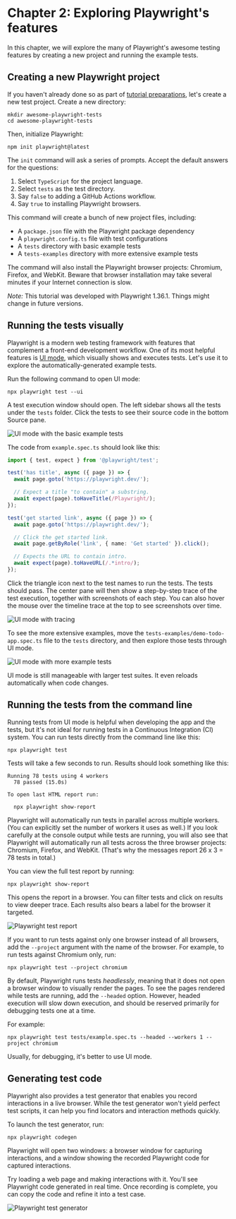 # Chapter 2: Exploring Playwright's features

In this chapter,
we will explore the many of Playwright's awesome testing features
by creating a new project and running the example tests.


## Creating a new Playwright project

If you haven't already done so as part of [tutorial preparations]((../README.md#tutorial-setup)),
let's create a new test project.
Create a new directory:

```
mkdir awesome-playwright-tests
cd awesome-playwright-tests
```

Then, initialize Playwright:

```
npm init playwright@latest
```

The `init` command will ask a series of prompts.
Accept the default answers for the questions:

1. Select `TypeScript` for the project language.
2. Select `tests` as the test directory.
3. Say `false` to adding a GitHub Actions workflow.
4. Say `true` to installing Playwright browsers.

This command will create a bunch of new project files, including:

* A `package.json` file with the Playwright package dependency
* A `playwright.config.ts` file with test configurations
* A `tests` directory with basic example tests
* A `tests-examples` directory with more extensive example tests

The command will also install the Playwright browser projects: Chromium, Firefox, and WebKit.
Beware that browser installation may take several minutes if your Internet connection is slow.

*Note:*
This tutorial was developed with Playwright 1.36.1.
Things might change in future versions.


## Running the tests visually

Playwright is a modern web testing framework with features that complement a front-end development workflow.
One of its most helpful features is [UI mode](https://playwright.dev/docs/test-ui-mode),
which visually shows and executes tests.
Let's use it to explore the automatically-generated example tests.

Run the following command to open UI mode:

```
npx playwright test --ui
```

A test execution window should open.
The left sidebar shows all the tests under the `tests` folder.
Click the tests to see their source code in the bottom Source pane.

![UI mode with the basic example tests](images/ch02/ui-mode-open.png)

The code from `example.spec.ts` should look like this:

```typescript
import { test, expect } from '@playwright/test';

test('has title', async ({ page }) => {
  await page.goto('https://playwright.dev/');

  // Expect a title "to contain" a substring.
  await expect(page).toHaveTitle(/Playwright/);
});

test('get started link', async ({ page }) => {
  await page.goto('https://playwright.dev/');

  // Click the get started link.
  await page.getByRole('link', { name: 'Get started' }).click();

  // Expects the URL to contain intro.
  await expect(page).toHaveURL(/.*intro/);
});
```

Click the triangle icon next to the test names to run the tests.
The tests should pass.
The center pane will then show a step-by-step trace of the test execution,
together with screenshots of each step.
You can also hover the mouse over the timeline trace at the top to see screenshots over time.

![UI mode with tracing](images/ch02/ui-mode-trace.png)

To see the more extensive examples,
move the `tests-examples/demo-todo-app.spec.ts` file to the `tests` directory,
and then explore those tests through UI mode.

![UI mode with more example tests](images/ch02/ui-mode-more-tests.png)

UI mode is still manageable with larger test suites.
It even reloads automatically when code changes.


## Running the tests from the command line

Running tests from UI mode is helpful when developing the app and the tests,
but it's not ideal for running tests in a Continuous Integration (CI) system.
You can run tests directly from the command line like this:

```
npx playwright test
```

Tests will take a few seconds to run.
Results should look something like this:

```
Running 78 tests using 4 workers
  78 passed (15.0s)

To open last HTML report run:

  npx playwright show-report
```

Playwright will automatically run tests in parallel across multiple workers.
(You can explicitly set the number of workers it uses as well.)
If you look carefully at the console output while tests are running,
you will also see that Playwright will automatically run all tests across the three browser projects:
Chromium, Firefox, and WebKit.
(That's why the messages report 26 x 3 = 78 tests in total.)

You can view the full test report by running:

```
npx playwright show-report
```

This opens the report in a browser.
You can filter tests and click on results to view deeper trace.
Each results also bears a label for the browser it targeted.

![Playwright test report](images/ch02/test-report.png)

If you want to run tests against only one browser instead of all browsers,
add the `--project` argument with the name of the browser.
For example, to run tests against Chromium only, run:

```
npx playwright test --project chromium
```

By default, Playwright runs tests *headlessly*,
meaning that it does not open a browser window to visually render the pages.
To see the pages rendered while tests are running, add the `--headed` option.
However, headed execution will slow down execution,
and should be reserved primarily for debugging tests one at a time.

For example:

```
npx playwright test tests/example.spec.ts --headed --workers 1 --project chromium
```

Usually, for debugging, it's better to use UI mode.


## Generating test code

Playwright also provides a test generator that enables you record interactions in a live browser.
While the test generator won't yield perfect test scripts,
it can help you find locators and interaction methods quickly.

To launch the test generator, run:

```
npx playwright codegen
```

Playwright will open two windows:
a browser window for capturing interactions,
and a window showing the recorded Playwright code for captured interactions.

Try loading a web page and making interactions with it.
You'll see Playwright code generated in real time.
Once recording is complete, you can copy the code and refine it into a test case.

![Playwright test generator](images/ch02/test-generator.png)
